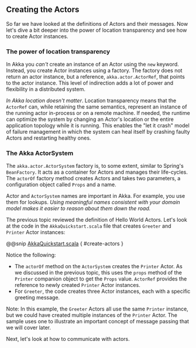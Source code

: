 ## Creating the Actors
 
So far we have looked at the definitions of Actors and their messages. Now let's dive a bit deeper into the power of location transparency and see how to create Actor instances.
 
### The power of location transparency
 
In Akka you *can't* create an instance of an Actor using the `new` keyword. Instead, you create Actor instances using a factory. The factory does not return an actor instance, but a reference, `akka.actor.ActorRef`, that points to the actor instance. This level of indirection adds a lot of power and flexibility in a distributed system. 
 
_In Akka location doesn't matter_. Location transparency means that the `ActorRef` can, while retaining the same semantics, represent an instance of the running actor in-process or on a remote machine.  If needed, the runtime can optimize the system by changing an Actor's location or the entire application topology while it is running. This enables the "let it crash" model of failure management in which the system can heal itself by crashing faulty Actors and restarting healthy ones.
 
### The Akka ActorSystem
 
The `akka.actor.ActorSystem` factory is, to some extent, similar to Spring's `BeanFactory`. It acts as a container for Actors and manages their life-cycles. The `actorOf` factory method creates Actors and takes two parameters, a configuration object called `Props` and a name.
 
Actor and `ActorSystem` names are important in Akka. For example, you use them for lookups. _Using meaningful names consistent with your domain model makes it easier to reason about them down the road._
 
The previous topic reviewed the definition of Hello World Actors. Let's look at the code in the `AkkaQuickstart.scala` file that creates `Greeter` and `Printer` Actor instances:
 
@@snip [AkkaQuickstart.scala]($g8src$/scala/$package$/AkkaQuickstart.scala) { #create-actors }
 
Notice the following:

* The `actorOf` method on the `ActorSystem` creates the `Printer` Actor. As we discussed in the previous topic, this uses the `props` method of the `Printer` companion object to get the `Props` value. `ActorRef` provides the reference to newly created `Printer` Actor instances. 
* For `Greeter`, the code creates three Actor instances, each with a specific greeting message. 
 
Note: In this example, the `Greeter` Actors all use the same `Printer` instance, but we could have created multiple instances of the `Printer` Actor. The sample uses one to illustrate an important concept of message passing that we will cover later.
 
Next, let's look at how to communicate with actors.
